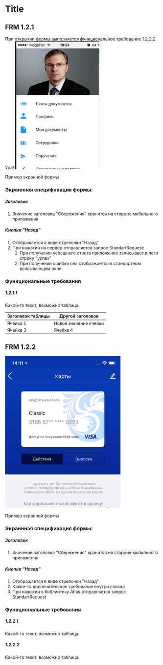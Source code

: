 # Title

## FRM 1.2.1

При открытии формы выполняется [функциональное требование 1.2.2.2](#1222)
Ура! 
![](.template_images/template2.png)

Пример экранной формы

### Экраннная спецификация формы:

##### Заголовок

1. Значение заголовка "Сбережения" хранится на стороне мобильного приложения

##### Кнопка "Назад"

1. Отображается в виде стрелочки "Назад"
1. При нажатии на сервер отправляется запрос StandartRequest:
    1. При получении успешного ответа приложение записывает в логи строку "успех"
    1. При получении ошибки она отображается в стандартном всплывающем окне

### Функциональные требования

##### 1.2.1.1

Какой-то текст, возможно таблица.

Заголовок таблицы | Другой заголовок
-------- | --------
Ячейка 1 | Новое значение ячейки
Ячейка 3 | Ячейка 4

## FRM 1.2.2

![](.template_images/FRM1.2.2.png)

Пример экранной формы

### Экраннная спецификация формы:

##### Заголовок

1. Значение заголовка "Сбережения" хранится на стороне мобильного приложения

##### Кнопка "Назад"

[comment]: <> (Было реализовано в рамках CR-1043)

1. Отображается в виде стрелочки "Назад"
1. Какое-то дополнительное требование внутри списка
1. При нажатии в библиотеку Atlas отправляется запрос StandartRequest

### Функциональные требования

##### 1.2.2.1

Какой-то текст, возможно таблица.

##### 1.2.2.2

Какой-то текст, возможно таблица.
